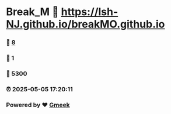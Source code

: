 # Break_M :link: https://lsh-NJ.github.io/breakMO.github.io 
### :page_facing_up: [8](https://lsh-NJ.github.io/breakMO.github.io/tag.html) 
### :speech_balloon: 1 
### :hibiscus: 5300 
### :alarm_clock: 2025-05-05 17:20:11 
### Powered by :heart: [Gmeek](https://github.com/Meekdai/Gmeek)
